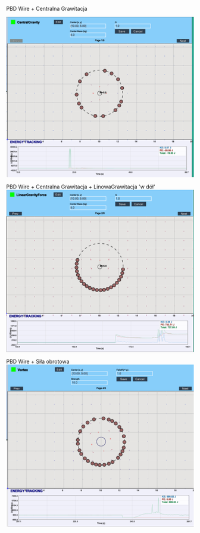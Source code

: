 PBD Wire + Centralna Grawitacja

![1761257761800](image/lab2/1761257761800.png)

PBD Wire + Centralna Grawitacja + LinowaGrawitacja 'w dół'
![1761257865479](image/lab2/1761257865479.png)

PBD Wire + Siła obrotowa
![1761257944186](image/lab2/1761257944186.png)
